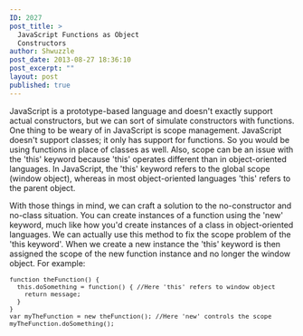 ```yaml
---
ID: 2027
post_title: >
  JavaScript Functions as Object
  Constructors
author: Shwuzzle
post_date: 2013-08-27 18:36:10
post_excerpt: ""
layout: post
published: true
---
```

JavaScript is a prototype-based language and doesn't exactly support actual constructors, but we can sort of simulate constructors with functions. One thing to be weary of in JavaScript is scope management. JavaScript doesn't support classes; it only has support for functions. So you would be using functions in place of classes as well. Also, scope can be an issue with the 'this' keyword because 'this' operates different than in object-oriented languages. In JavaScript, the 'this' keyword refers to the global scope (window object), whereas in most object-oriented languages 'this' refers to the parent object.

With those things in mind, we can craft a solution to the no-constructor and no-class situation. You can create instances of a function using the 'new' keyword, much like how you'd create instances of a class in object-oriented languages. We can actually use this method to fix the scope problem of the 'this keyword'. When we create a new instance the 'this' keyword is then assigned the scope of the new function instance and no longer the window object. For example:
<pre style="white-space: pre-wrap; font-size: 11px;">function theFunction() {
  this.doSomething = function() { //Here 'this' refers to window object
    return message;
  }
}
var myTheFunction = new theFunction(); //Here 'new' controls the scope
myTheFunction.doSomething();</pre>

